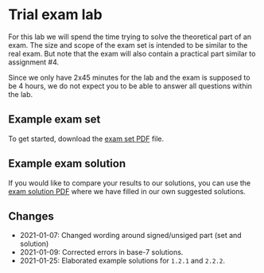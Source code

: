 # Trial exam lab

For this lab we will spend the time trying to solve the theoretical part of an exam.
The size and scope of the exam set is intended to be similar to the real exam. But note that the exam will also contain a practical part similar to assignment #4.

Since we only have 2x45 minutes for the lab and the exam is supposed to be 4 hours, we do not expect you to be able to answer all questions within the lab.

## Example exam set

To get started, download the [exam set PDF](https://github.com/diku-dk/hpps-e2020-pub/raw/master/material/7-l-1/trial-exam.pdf) file.

## Example exam solution

If you would like to compare your results to our solutions, you can use the [exam solution PDF](https://github.com/diku-dk/hpps-e2020-pub/raw/master/material/7-l-1/trial-exam-solutions.pdf) where we have filled in our own suggested solutions.

## Changes

* 2021-01-07: Changed wording around signed/unsiged part (set and solution)
* 2021-01-09: Corrected errors in base-7 solutions.
* 2021-01-25: Elaborated example solutions for `1.2.1` and `2.2.2`.
